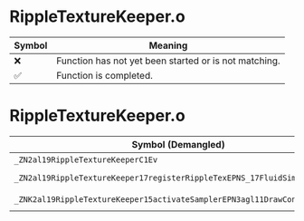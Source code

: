 # RippleTextureKeeper.o
| Symbol | Meaning 
| ------------- | ------------- 
| :x: | Function has not yet been started or is not matching. 
| :white_check_mark: | Function is completed. 


# RippleTextureKeeper.o
| Symbol (Demangled) | Symbol (Mangled) | Decompiled? |
| ------------- |  ------------- | ------------- |
| `_ZN2al19RippleTextureKeeperC1Ev` | `al::RippleTextureKeeper::RippleTextureKeeper(void)` | :white_check_mark: |
| `_ZN2al19RippleTextureKeeper17registerRippleTexEPNS_17FluidSimulateWaveE` | `al::RippleTextureKeeper::registerRippleTex(al::FluidSimulateWave *)` | :white_check_mark: |
| `_ZNK2al19RippleTextureKeeper15activateSamplerEPN3agl11DrawContextEi` | `al::RippleTextureKeeper::activateSampler(agl::DrawContext *,int)const` | :white_check_mark: |
